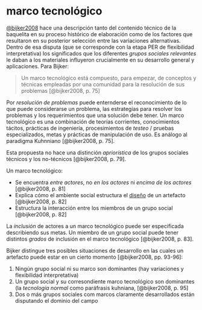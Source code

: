 # marco tecnológico

[@bijker2008](@bijker2008.md) hace una descripción tanto del contenido técnico de la baquelita en su proceso histórico de elaboración como de los factores que resultaron en su posterior selección entre las variaciones alternativas. Dentro de esa disputa (que se corresponde con la etapa PER de flexibilidad interpretativa) los significados que los diferentes *grupos sociales relevantes* le daban a los materiales influyeron crucialmente en su desarrollo general y aplicaciones. Para Bijker:

 >
 > Un marco tecnológico está compuesto, para empezar, de conceptos y técnicas empleadas por una comunidad para la resolución de sus problemas [@bijker2008, p. 75]

Por *resolución de problemas* puede enternderse el reconocimiento de lo que puede considerarse un problema, las estrategias para resolver los problemas y los requerimientos que una solución debe tener. Un marco tecnológico es una combinación de teorías corrientes, conocimientos tácitos, prácticas de ingeniería, procesimientos de *testeo* / pruebas especializados, metas y prácticas de manipulación de uso. Es análogo al paradigma Kuhnniano [@bijker2008, p. 75].

Esta propuesta no hace una distinción *apriorística* de los grupos sociales técnicos y los no-técnicos [@bijker2008, p. 79].

Un marco tecnológico:

* Se encuentra *entre actores*, no *en los actores* ni *encima de los actores* [@bijker2008, p. 81]
* Explica cómo el ambiente social estructura el [diseño](dise%C3%B1o.md) de un artefacto [@bijker2008, p. 82]
* Estructura la interacción entre los miembros de un grupo social [@bijker2008, p. 82]

La *inclusión* de actores a un marco tecnológico puede ser especificada describiendo sus metas. Un miembro de un grupo social puede tener distintos *grados* de inclusión en el marco tecnológico [@bijker2008, p. 83].

Bijker distingue tres posibles situaciones de desarrollo en las cuales un artefacto puede estar en un cierto momento [@bijker2008, pp. 93-96]:

1. Ningún grupo social ni su marco son dominantes (hay variaciones y flexibilidad interpretativa)
1. Un grupo social y su corresondiente marco tecnológico son dominantes (la *tecnología normal* como paráfrasis kuhniana, [@bijker2008, p. 95]
1. Dos o más grupos sociales com marcos claramente desarrollados están disputando el dominio del campo
